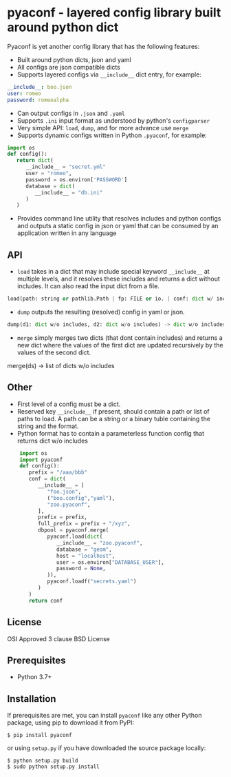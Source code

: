 # pyaconf - layered config library built around python dict

Pyaconf is yet another config library that has the following features:

* Built around python dicts, json and yaml
* All configs are json compatible dicts
* Supports layered configs via `__include__` dict entry, for example:

```yaml
__include__: boo.json
user: romeo
password: romeoalpha
```

* Can output configs in `.json` and `.yaml`
* Supports `.ini` input format as understood by python's `configparser`
* Very simple API: `load`, `dump`, and for more advance use `merge`
* Supports dynamic configs written in Python `.pyaconf`, for example:

```python
import os
def config():
   return dict(
      __include__ = "secret.yml"
      user = "romeo", 
      password = os.environ['PASSWORD']
      database = dict(
         __include__ = "db.ini"
      )
   )
```

* Provides command line utility that resolves includes and python configs and outputs a static config in json or yaml that can be consumed by an application written in any language

## API

* `load` takes in a dict that may include special keyword `__include__` at multiple levels, and it resolves these includes and returns a dict without includes. It can also read the input dict from a file.

```python
load(path: string or pathlib.Path | fp: FILE or io. | conf: dict w/ includes, fmt: string = 'auto' ('auto'|'pyaconf'|'json'|'yaml'|'ini') -> dict w/o includes; if fmt=auto, deduces format by extension (.yaml, .yml, .json., .pyaconf, .ini)
```

* `dump` outputs the resulting (resolved) config in yaml or json.

```python
dump(d1: dict w/o includes, d2: dict w/o includes) -> dict w/o includes -- recursively merges dicts 
```

* `merge` simply merges two dicts (that dont contain includes) and returns a new dict where the values of the first dict are updated recursively by the values of the second dict.

merge(ds) -> list of dicts w/o includes

## Other

* First level of a config must be a dict.
* Reserved key `__include__` if present, should contain a path or list of paths to load. A path can be a string or a binary tuble containing the string and the format.
* Python format has to contain a parameterless function config that returns dict w/o includes

```python
    import os
    import pyaconf
    def config():
       prefix = "/aaa/bbb"
       conf = dict(
          __include__ = [
             "foo.json",
             ("boo.config","yaml"),
             "zoo.pyaconf",
          ],
          prefix = prefix,
          full_prefix = prefix + "/xyz",
          dbpool = pyaconf.merge(
             pyaconf.load(dict(
                __include__ = "zoo.pyaconf",
                database = "geom",
                host = "localhost",
                user = os.environ["DATABASE_USER"],
                password = None,
             )),
             pyaconf.loadf("secrets.yaml")
          )
       )
       return conf
```

## License

OSI Approved 3 clause BSD License

## Prerequisites

* Python 3.7+

## Installation

If prerequisites are met, you can install `pyaconf` like any other Python package, using pip to download it from PyPI:

    $ pip install pyaconf

or using `setup.py` if you have downloaded the source package locally:

    $ python setup.py build
    $ sudo python setup.py install
